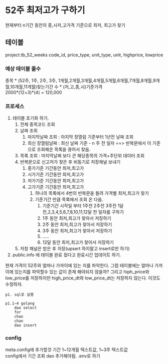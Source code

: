 # 52주 최저고가 구하기
현재부터 n기간 동안의 종,시저,고가격 기준으로 최저, 최고가 찾기

## 테이블
project.tb_52_weeks
code_id, price_type, unit_type, unit,  highprice, lowprice 

### 예상 테이블 줄수
종목 * (52주, 1주, 2주, 3주, 1개월,2개월,3개월,4개월,5개월,6개월,7개월,8개월,9개월,10개월,11개월)찾는기간 수 * (저,고,종,시)기준가격    
2000*(12+3)*(4) = 120,000

### 프로세스
1. 테이블 초기화 하기.
   1. 전체 종목코드 조회
   2. 날짜 조회
      1. 마지막날짜 조회 : 마지막 장열림 기준부터 1년전 날짜 조회 
      2. 최신 장열림날짜 : 최신 날짜 기준 - n 주 전 일자 ==> 반복문에서 이 기준으로 조회해온 목록을 끊어서 찾음.
   3. 목록 조회 : 마지막날짜 보다 큰 해당종목의 가격+주단위 데이터 조회  
   4. 반복문으로 신고저가 찾은 후 비동기로 저장채널 보내기
      1. 종가기준 기간동안 최저,최고가
      2. 시가기준 기간동안 최저,최고가
      3. 저가기준 기간동안 최저,최고가
      4. 고가기준 기간동안 최저,최고가
         1. 하나의 목록에서 4번의 반복문을 돌려 가격별 최저,최고가 찾기
         2. 기준기간 만큼 목록에서 조회 온 다음. 
            1. 기준기간 시작일 부터 1주전 2주전 3주전 1달전,2,3,4,5,6,7,8,10,11,12달 전 일자를 구하기
            2. 1주 동안 최저,최고가 찾아서 저장하기
            3. 2주 동안 최저,최고가 찾아서 저장하기
            4. 3주 동안 최저,최고가 찾아서 저장하기
            5. .....
            6. 12달 동안 최저,최고가 찾아서 저장하기
   5. 저창 채널은 받은 후 저장(upsert 하지말고 insert로만 하기)
2. public.info 에 테이블 완료 됬다고 완료시간 업데이트 하기.


현재 가격이 52주와 얼마나 가까이에 있는 지를 파악한다.
그럼 테이블에는 얼마나 가까이에 있는지를 파악할수 있는 값이 존재 해야되지 않을까?
그리고 hiph_price와 low_price를 저장하지만 high_price_dt와 low_price_dt는 저장하지 않는다. 이것도 수정하자.

```
p1. sql로 실행

p1.1~4 golang
    dao select
    for
    chan
    chan
    dao insert
```
### config
meta.config에 추가할것 
기간 1~12개월 텍스트값, 1~3주 텍스트값   
config에서 기간 조회 dao 추가해야됨. .env로 하기    




